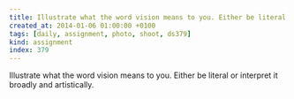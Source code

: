 ```yaml
---
title: Illustrate what the word vision means to you. Either be literal or interpret it broadly and artistically.
created_at: 2014-01-06 01:00:00 +0100
tags: [daily, assignment, photo, shoot, ds379]
kind: assignment
index: 379
---
```


Illustrate what the word vision means to you. Either be literal or interpret it broadly and artistically.
